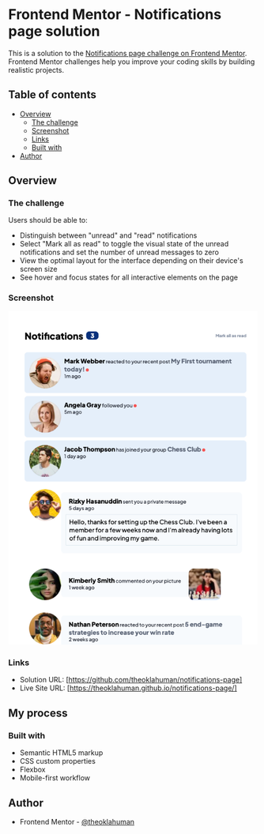 # Frontend Mentor - Notifications page solution

This is a solution to the [Notifications page challenge on Frontend Mentor](https://www.frontendmentor.io/challenges/notifications-page-DqK5QAmKbC). Frontend Mentor challenges help you improve your coding skills by building realistic projects. 

## Table of contents

- [Overview](#overview)
  - [The challenge](#the-challenge)
  - [Screenshot](#screenshot)
  - [Links](#links)
  - [Built with](#built-with)
- [Author](#author)

## Overview

### The challenge

Users should be able to:

- Distinguish between "unread" and "read" notifications
- Select "Mark all as read" to toggle the visual state of the unread notifications and set the number of unread messages to zero
- View the optimal layout for the interface depending on their device's screen size
- See hover and focus states for all interactive elements on the page

### Screenshot

![](screenshot.png)

### Links

- Solution URL: [https://github.com/theoklahuman/notifications-page]
- Live Site URL: [https://theoklahuman.github.io/notifications-page/]

## My process

### Built with

- Semantic HTML5 markup
- CSS custom properties
- Flexbox
- Mobile-first workflow

## Author
- Frontend Mentor - [@theoklahuman](https://www.frontendmentor.io/profile/theoklahuman)